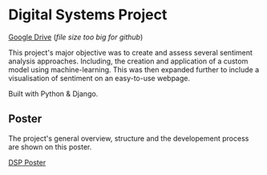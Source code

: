 # Digital Systems Project

[Google Drive](https://drive.google.com/drive/folders/1mBGCcwzoo9r36TkmqsG2JrF7OqOaeiPH?usp=sharing) (*file size too big for github*)

This project's major objective was to create and assess several sentiment analysis approaches. Including, the creation and application of a custom model using machine-learning. This was then expanded further to include a visualisation of sentiment on an easy-to-use webpage.

Built with Python & Django.

## Poster 

The project's general overview, structure and the developement process are shown on this poster.


[DSP Poster](https://github.com/rossdwill/DSP/files/9351774/Ross-Williams-Poster.pdf)
